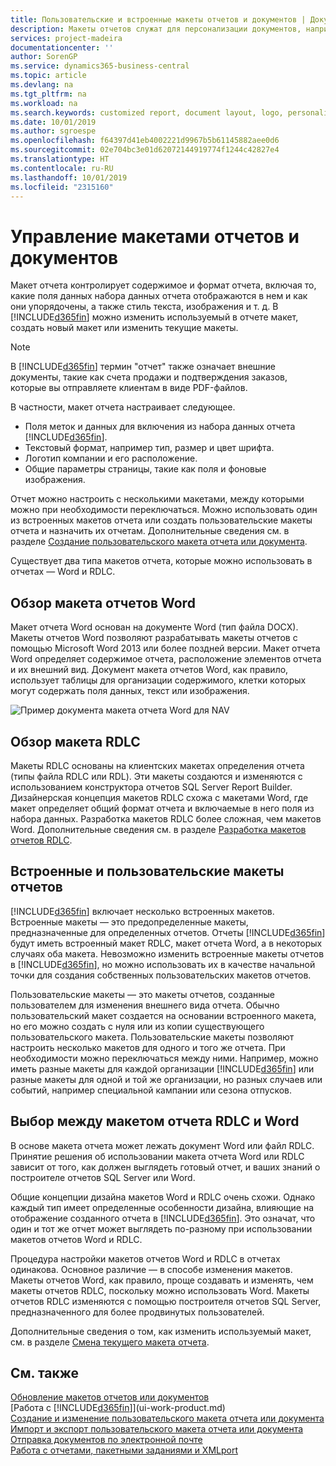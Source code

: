 ```yaml
---
title: Пользовательские и встроенные макеты отчетов и документов | Документация Майкрософт
description: Макеты отчетов служат для персонализации документов, например для настройки шрифтов, логотипов и параметров страниц PDF-файлов, которые вы отправляете клиентам.
services: project-madeira
documentationcenter: ''
author: SorenGP
ms.service: dynamics365-business-central
ms.topic: article
ms.devlang: na
ms.tgt_pltfrm: na
ms.workload: na
ms.search.keywords: customized report, document layout, logo, personalize
ms.date: 10/01/2019
ms.author: sgroespe
ms.openlocfilehash: f64397d41eb4002221d9967b5b61145882aee0d6
ms.sourcegitcommit: 02e704bc3e01d62072144919774f1244c42827e4
ms.translationtype: HT
ms.contentlocale: ru-RU
ms.lasthandoff: 10/01/2019
ms.locfileid: "2315160"
---
```

# <a name="managing-report-and-document-layouts"></a>Управление макетами отчетов и документов
Макет отчета контролирует содержимое и формат отчета, включая то, какие поля данных набора данных отчета отображаются в нем и как они упорядочены, а также стиль текста, изображения и т. д. В [!INCLUDE[d365fin](includes/d365fin_md.md)] можно изменить используемый в отчете макет, создать новый макет или изменить текущие макеты.

> [!NOTE]  
>   В [!INCLUDE[d365fin](includes/d365fin_md.md)] термин "отчет" также означает внешние документы, такие как счета продажи и подтверждения заказов, которые вы отправляете клиентам в виде PDF-файлов.

В частности, макет отчета настраивает следующее.

* Поля меток и данных для включения из набора данных отчета [!INCLUDE[d365fin](includes/d365fin_md.md)].
* Текстовый формат, например тип, размер и цвет шрифта.
* Логотип компании и его расположение.
* Общие параметры страницы, такие как поля и фоновые изображения.

Отчет можно настроить с несколькими макетами, между которыми можно при необходимости переключаться. Можно использовать один из встроенных макетов отчета или создать пользовательские макеты отчета и назначить их отчетам. Дополнительные сведения см. в разделе [Создание пользовательского макета отчета или документа](ui-how-create-custom-report-layout.md).

Существует два типа макетов отчета, которые можно использовать в отчетах — Word и RDLC.

## <a name="word-report-layout-overview"></a>Обзор макета отчетов Word
Макет отчета Word основан на документе Word (тип файла DOCX). Макеты отчетов Word позволяют разрабатывать макеты отчетов с помощью Microsoft Word 2013 или более поздней версии. Макет отчета Word определяет содержимое отчета, расположение элементов отчета и их внешний вид. Документ макета отчетов Word, как правило, использует таблицы для организации содержимого, клетки которых могут содержать поля данных, текст или изображения.

 ![Пример документа макета отчета Word для NAV](media/nav_wordreportlayout_edit_in_word_example.png "NAV_WordReportLayout_Edit_In_Word_Example")  

## <a name="rdlc-layout-overview"></a>Обзор макета RDLC
Макеты RDLC основаны на клиентских макетах определения отчета (типы файла RDLC или RDL). Эти макеты создаются и изменяются с использованием конструктора отчетов SQL Server Report Builder. Дизайнерская концепция макетов RDLC схожа с макетами Word, где макет определяет общий формат отчета и включаемые в него поля из набора данных. Разработка макетов RDLC более сложная, чем макетов Word. Дополнительные сведения см. в разделе [Разработка макетов отчетов RDLC](/dynamics-nav/Designing-RDLC-Report-Layouts).

## <a name="built-in-and-custom-report-layouts"></a>Встроенные и пользовательские макеты отчетов
[!INCLUDE[d365fin](includes/d365fin_md.md)] включает несколько встроенных макетов. Встроенные макеты — это предопределенные макеты, предназначенные для определенных отчетов. Отчеты [!INCLUDE[d365fin](includes/d365fin_md.md)] будут иметь встроенный макет RDLC, макет отчета Word, а в некоторых случаях оба макета. Невозможно изменить встроенные макеты отчетов в [!INCLUDE[d365fin](includes/d365fin_md.md)], но можно использовать их в качестве начальной точки для создания собственных пользовательских макетов отчетов.

Пользовательские макеты — это макеты отчетов, созданные пользователем для изменения внешнего вида отчета. Обычно пользовательский макет создается на основании встроенного макета, но его можно создать с нуля или из копии существующего пользовательского макета. Пользовательские макеты позволяют настроить несколько макетов для одного и того же отчета. При необходимости можно переключаться между ними. Например, можно иметь разные макеты для каждой организации [!INCLUDE[d365fin](includes/d365fin_md.md)] или разные макеты для одной и той же организации, но разных случаев или событий, например специальной кампании или сезона отпусков.

## <a name="deciding-whether-to-use-a-word-or-rdlc-report-layout"></a>Выбор между макетом отчета RDLC и Word
В основе макета отчета может лежать документ Word или файл RDLC. Принятие решения об использовании макета отчета Word или RDLC зависит от того, как должен выглядеть готовый отчет, и ваших знаний о построителе отчетов SQL Server или Word.

Общие концепции дизайна макетов Word и RDLC очень схожи. Однако каждый тип имеет определенные особенности дизайна, влияющие на отображение созданного отчета в [!INCLUDE[d365fin](includes/d365fin_md.md)]. Это означат, что один и тот же отчет может выглядеть по-разному при использовании макетов отчетов Word и RDLC.

Процедура настройки макетов отчетов Word и RDLC в отчетах одинакова. Основное различие — в способе изменения макетов. Макеты отчетов Word, как правило, проще создавать и изменять, чем макеты отчетов RDLC, поскольку можно использовать Word. Макеты отчетов RDLC изменяются с помощью построителя отчетов SQL Server, предназначенного для более продвинутых пользователей.

Дополнительные сведения о том, как изменить используемый макет, см. в разделе [Смена текущего макета отчета](ui-how-change-layout-currently-used-report.md).

## <a name="see-also"></a>См. также
[Обновление макетов отчетов или документов](ui-update-report-layouts.md)  
[Работа с [!INCLUDE[d365fin](includes/d365fin_md.md)]](ui-work-product.md)  
[Создание и изменение пользовательского макета отчета или документа](ui-how-create-custom-report-layout.md)  
[Импорт и экспорт пользовательского макета отчета или документа](ui-how-import-and-export-report-layout.md)  
[Отправка документов по электронной почте](ui-how-send-documents-email.md)  
[Работа с отчетами, пакетными заданиями и XMLport](ui-work-report.md)  
